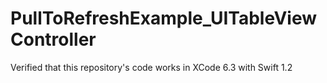 # PullToRefreshExample_UITableViewController

Verified that this repository's code works in XCode 6.3 with Swift 1.2
